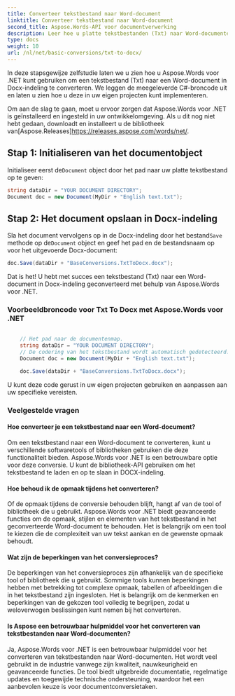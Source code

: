 ```yaml
---
title: Converteer tekstbestand naar Word-document
linktitle: Converteer tekstbestand naar Word-document
second_title: Aspose.Words-API voor documentverwerking
description: Leer hoe u platte tekstbestanden (Txt) naar Word-documenten (Docx) converteert met Aspose.Words voor .NET. Stap-voor-stap handleiding met voorbeeldcode.
type: docs
weight: 10
url: /nl/net/basic-conversions/txt-to-docx/
---
```


In deze stapsgewijze zelfstudie laten we u zien hoe u Aspose.Words voor .NET kunt gebruiken om een tekstbestand (Txt) naar een Word-document in Docx-indeling te converteren. We leggen de meegeleverde C#-broncode uit en laten u zien hoe u deze in uw eigen projecten kunt implementeren.

 Om aan de slag te gaan, moet u ervoor zorgen dat Aspose.Words voor .NET is geïnstalleerd en ingesteld in uw ontwikkelomgeving. Als u dit nog niet hebt gedaan, downloadt en installeert u de bibliotheek van[Aspose.Releases]https://releases.aspose.com/words/net/.

## Stap 1: Initialiseren van het documentobject

 Initialiseer eerst de`Document` object door het pad naar uw platte tekstbestand op te geven:

```csharp
string dataDir = "YOUR DOCUMENT DIRECTORY";
Document doc = new Document(MyDir + "English text.txt");
```

## Stap 2: Het document opslaan in Docx-indeling

 Sla het document vervolgens op in de Docx-indeling door het bestand`Save` methode op de`Document` object en geef het pad en de bestandsnaam op voor het uitgevoerde Docx-document:

```csharp
doc.Save(dataDir + "BaseConversions.TxtToDocx.docx");
```

Dat is het! U hebt met succes een tekstbestand (Txt) naar een Word-document in Docx-indeling geconverteerd met behulp van Aspose.Words voor .NET.

### Voorbeeldbroncode voor Txt To Docx met Aspose.Words voor .NET

```csharp

	// Het pad naar de documentenmap.
	string dataDir = "YOUR DOCUMENT DIRECTORY";
	// De codering van het tekstbestand wordt automatisch gedetecteerd.
	Document doc = new Document(MyDir + "English text.txt");

	doc.Save(dataDir + "BaseConversions.TxtToDocx.docx");

```

U kunt deze code gerust in uw eigen projecten gebruiken en aanpassen aan uw specifieke vereisten.

### Veelgestelde vragen

#### Hoe converteer je een tekstbestand naar een Word-document?

Om een tekstbestand naar een Word-document te converteren, kunt u verschillende softwaretools of bibliotheken gebruiken die deze functionaliteit bieden. Aspose.Words voor .NET is een betrouwbare optie voor deze conversie. U kunt de bibliotheek-API gebruiken om het tekstbestand te laden en op te slaan in DOCX-indeling.

#### Hoe behoud ik de opmaak tijdens het converteren?

Of de opmaak tijdens de conversie behouden blijft, hangt af van de tool of bibliotheek die u gebruikt. Aspose.Words voor .NET biedt geavanceerde functies om de opmaak, stijlen en elementen van het tekstbestand in het geconverteerde Word-document te behouden. Het is belangrijk om een tool te kiezen die de complexiteit van uw tekst aankan en de gewenste opmaak behoudt.

#### Wat zijn de beperkingen van het conversieproces?

De beperkingen van het conversieproces zijn afhankelijk van de specifieke tool of bibliotheek die u gebruikt. Sommige tools kunnen beperkingen hebben met betrekking tot complexe opmaak, tabellen of afbeeldingen die in het tekstbestand zijn ingesloten. Het is belangrijk om de kenmerken en beperkingen van de gekozen tool volledig te begrijpen, zodat u weloverwogen beslissingen kunt nemen bij het converteren.

#### Is Aspose een betrouwbaar hulpmiddel voor het converteren van tekstbestanden naar Word-documenten?

Ja, Aspose.Words voor .NET is een betrouwbaar hulpmiddel voor het converteren van tekstbestanden naar Word-documenten. Het wordt veel gebruikt in de industrie vanwege zijn kwaliteit, nauwkeurigheid en geavanceerde functies. De tool biedt uitgebreide documentatie, regelmatige updates en toegewijde technische ondersteuning, waardoor het een aanbevolen keuze is voor documentconversietaken.